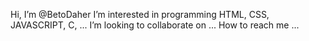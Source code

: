 Hi, I’m @BetoDaher
I’m interested in programming HTML, CSS, JAVASCRIPT, C, ...
I’m looking to collaborate on ...
How to reach me ...

<!---
BetoDaher/BetoDaher is a ✨ special ✨ repository because its `README.md` (this file) appears on your GitHub profile.
You can click the Preview link to take a look at your changes.
--->
